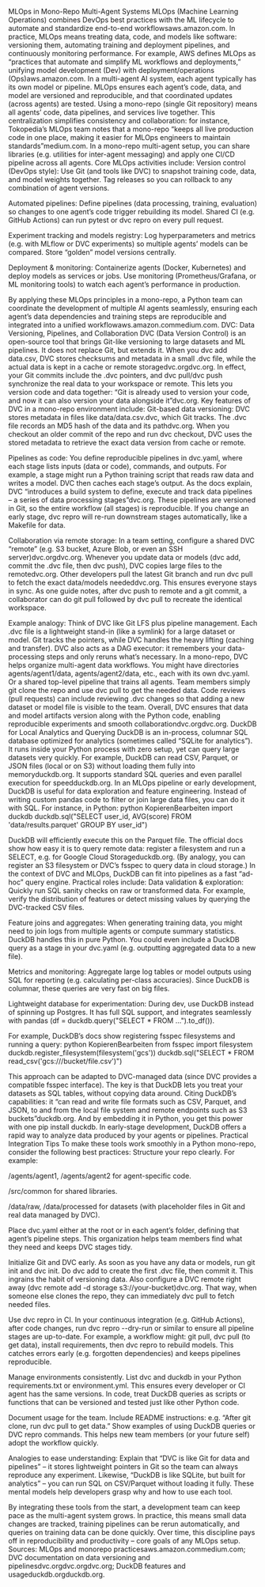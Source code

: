 MLOps in Mono-Repo Multi-Agent Systems
MLOps (Machine Learning Operations) combines DevOps best practices with the ML lifecycle to automate and standardize end-to-end workflowsaws.amazon.com. In practice, MLOps means treating data, code, and models like software: versioning them, automating training and deployment pipelines, and continuously monitoring performance. For example, AWS defines MLOps as “practices that automate and simplify ML workflows and deployments,” unifying model development (Dev) with deployment/operations (Ops)aws.amazon.com. In a multi-agent AI system, each agent typically has its own model or pipeline. MLOps ensures each agent’s code, data, and model are versioned and reproducible, and that coordinated updates (across agents) are tested.
Using a mono-repo (single Git repository) means all agents’ code, data pipelines, and services live together. This centralization simplifies consistency and collaboration: for instance, Tokopedia’s MLOps team notes that a mono-repo “keeps all live production code in one place, making it easier for MLOps engineers to maintain standards”medium.com. In a mono-repo multi-agent setup, you can share libraries (e.g. utilities for inter-agent messaging) and apply one CI/CD pipeline across all agents. Core MLOps activities include:
Version control (DevOps style): Use Git (and tools like DVC) to snapshot training code, data, and model weights together. Tag releases so you can rollback to any combination of agent versions.


Automated pipelines: Define pipelines (data processing, training, evaluation) so changes to one agent’s code trigger rebuilding its model. Shared CI (e.g. GitHub Actions) can run pytest or dvc repro on every pull request.


Experiment tracking and models registry: Log hyperparameters and metrics (e.g. with MLflow or DVC experiments) so multiple agents’ models can be compared. Store “golden” model versions centrally.


Deployment & monitoring: Containerize agents (Docker, Kubernetes) and deploy models as services or jobs. Use monitoring (Prometheus/Grafana, or ML monitoring tools) to watch each agent’s performance in production.


By applying these MLOps principles in a mono-repo, a Python team can coordinate the development of multiple AI agents seamlessly, ensuring each agent’s data dependencies and training steps are reproducible and integrated into a unified workflowaws.amazon.commedium.com.
DVC: Data Versioning, Pipelines, and Collaboration
DVC (Data Version Control) is an open-source tool that brings Git-like versioning to large datasets and ML pipelines. It does not replace Git, but extends it. When you dvc add data.csv, DVC stores checksums and metadata in a small .dvc file, while the actual data is kept in a cache or remote storagedvc.orgdvc.org. In effect, your Git commits include the .dvc pointers, and dvc pull/dvc push synchronize the real data to your workspace or remote. This lets you version code and data together: “Git is already used to version your code, and now it can also version your data alongside it”dvc.org.
Key features of DVC in a mono-repo environment include:
Git-based data versioning: DVC stores metadata in files like data/data.csv.dvc, which Git tracks. The .dvc file records an MD5 hash of the data and its pathdvc.org. When you checkout an older commit of the repo and run dvc checkout, DVC uses the stored metadata to retrieve the exact data version from cache or remote.


Pipelines as code: You define reproducible pipelines in dvc.yaml, where each stage lists inputs (data or code), commands, and outputs. For example, a stage might run a Python training script that reads raw data and writes a model. DVC then caches each stage’s output. As the docs explain, DVC “introduces a build system to define, execute and track data pipelines – a series of data processing stages”dvc.org. These pipelines are versioned in Git, so the entire workflow (all stages) is reproducible. If you change an early stage, dvc repro will re-run downstream stages automatically, like a Makefile for data.


Collaboration via remote storage: In a team setting, configure a shared DVC “remote” (e.g. S3 bucket, Azure Blob, or even an SSH server)dvc.orgdvc.org. Whenever you update data or models (dvc add, commit the .dvc file, then dvc push), DVC copies large files to the remotedvc.org. Other developers pull the latest Git branch and run dvc pull to fetch the exact data/models neededdvc.org. This ensures everyone stays in sync. As one guide notes, after dvc push to remote and a git commit, a collaborator can do git pull followed by dvc pull to recreate the identical workspace.


Example analogy: Think of DVC like Git LFS plus pipeline management. Each .dvc file is a lightweight stand-in (like a symlink) for a large dataset or model. Git tracks the pointers, while DVC handles the heavy lifting (caching and transfer). DVC also acts as a DAG executor: it remembers your data-processing steps and only reruns what’s necessary.
In a mono-repo, DVC helps organize multi-agent data workflows. You might have directories agents/agent1/data, agents/agent2/data, etc., each with its own dvc.yaml. Or a shared top-level pipeline that trains all agents. Team members simply git clone the repo and use dvc pull to get the needed data. Code reviews (pull requests) can include reviewing .dvc changes so that adding a new dataset or model file is visible to the team. Overall, DVC ensures that data and model artifacts version along with the Python code, enabling reproducible experiments and smooth collaborationdvc.orgdvc.org.
DuckDB for Local Analytics and Querying
DuckDB is an in-process, columnar SQL database optimized for analytics (sometimes called “SQLite for analytics”). It runs inside your Python process with zero setup, yet can query large datasets very quickly. For example, DuckDB can read CSV, Parquet, or JSON files (local or on S3) without loading them fully into memoryduckdb.org. It supports standard SQL queries and even parallel execution for speedduckdb.org.
In an MLOps pipeline or early development, DuckDB is useful for data exploration and feature engineering. Instead of writing custom pandas code to filter or join large data files, you can do it with SQL. For instance, in Python:
python
KopierenBearbeiten
import duckdb
duckdb.sql("SELECT user_id, AVG(score) FROM 'data/results.parquet' GROUP BY user_id")

DuckDB will efficiently execute this on the Parquet file. The official docs show how easy it is to query remote data: register a filesystem and run a SELECT, e.g. for Google Cloud Storageduckdb.org. (By analogy, you can register an S3 filesystem or DVC’s fsspec to query data in cloud storage.)
In the context of DVC and MLOps, DuckDB can fit into pipelines as a fast “ad-hoc” query engine. Practical roles include:
Data validation & exploration: Quickly run SQL sanity checks on raw or transformed data. For example, verify the distribution of features or detect missing values by querying the DVC-tracked CSV files.


Feature joins and aggregates: When generating training data, you might need to join logs from multiple agents or compute summary statistics. DuckDB handles this in pure Python. You could even include a DuckDB query as a stage in your dvc.yaml (e.g. outputting aggregated data to a new file).


Metrics and monitoring: Aggregate large log tables or model outputs using SQL for reporting (e.g. calculating per-class accuracies). Since DuckDB is columnar, these queries are very fast on big files.


Lightweight database for experimentation: During dev, use DuckDB instead of spinning up Postgres. It has full SQL support, and integrates seamlessly with pandas (df = duckdb.query("SELECT * FROM ...").to_df()).


For example, DuckDB’s docs show registering fsspec filesystems and running a query:
python
KopierenBearbeiten
from fsspec import filesystem
duckdb.register_filesystem(filesystem('gcs'))
duckdb.sql("SELECT * FROM read_csv('gcs:///bucket/file.csv')")

This approach can be adapted to DVC-managed data (since DVC provides a compatible fsspec interface). The key is that DuckDB lets you treat your datasets as SQL tables, without copying data around.
Citing DuckDB’s capabilities: it “can read and write file formats such as CSV, Parquet, and JSON, to and from the local file system and remote endpoints such as S3 buckets”duckdb.org. And by embedding it in Python, you get this power with one pip install duckdb. In early-stage development, DuckDB offers a rapid way to analyze data produced by your agents or pipelines.
Practical Integration Tips
To make these tools work smoothly in a Python mono-repo, consider the following best practices:
Structure your repo clearly. For example:


/agents/agent1, /agents/agent2 for agent-specific code.


/src/common for shared libraries.


/data/raw, /data/processed for datasets (with placeholder files in Git and real data managed by DVC).


Place dvc.yaml either at the root or in each agent’s folder, defining that agent’s pipeline steps.
 This organization helps team members find what they need and keeps DVC stages tidy.


Initialize Git and DVC early. As soon as you have any data or models, run git init and dvc init. Do dvc add <small-dataset> to create the first .dvc file, then commit it. This ingrains the habit of versioning data. Also configure a DVC remote right away (dvc remote add -d storage s3://your-bucket)dvc.org. That way, when someone else clones the repo, they can immediately dvc pull to fetch needed files.


Use dvc repro in CI. In your continuous integration (e.g. GitHub Actions), after code changes, run dvc repro --dry-run or similar to ensure all pipeline stages are up-to-date. For example, a workflow might: git pull, dvc pull (to get data), install requirements, then dvc repro to rebuild models. This catches errors early (e.g. forgotten dependencies) and keeps pipelines reproducible.


Manage environments consistently. List dvc and duckdb in your Python requirements.txt or environment.yml. This ensures every developer or CI agent has the same versions. In code, treat DuckDB queries as scripts or functions that can be versioned and tested just like other Python code.


Document usage for the team. Include README instructions: e.g. “After git clone, run dvc pull to get data.” Show examples of using DuckDB queries or DVC repro commands. This helps new team members (or your future self) adopt the workflow quickly.


Analogies to ease understanding: Explain that “DVC is like Git for data and pipelines” – it stores lightweight pointers in Git so the team can always reproduce any experiment. Likewise, “DuckDB is like SQLite, but built for analytics” – you can run SQL on CSV/Parquet without loading it fully. These mental models help developers grasp why and how to use each tool.


By integrating these tools from the start, a development team can keep pace as the multi-agent system grows. In practice, this means small data changes are tracked, training pipelines can be rerun automatically, and queries on training data can be done quickly. Over time, this discipline pays off in reproducibility and productivity – core goals of any MLOps setup.
Sources: MLOps and monorepo practicesaws.amazon.commedium.com; DVC documentation on data versioning and pipelinesdvc.orgdvc.orgdvc.org; DuckDB features and usageduckdb.orgduckdb.org.
